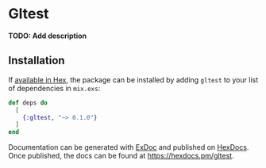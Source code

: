# Gltest

**TODO: Add description**

## Installation

If [available in Hex](https://hex.pm/docs/publish), the package can be installed
by adding `gltest` to your list of dependencies in `mix.exs`:

```elixir
def deps do
  [
    {:gltest, "~> 0.1.0"}
  ]
end
```

Documentation can be generated with [ExDoc](https://github.com/elixir-lang/ex_doc)
and published on [HexDocs](https://hexdocs.pm). Once published, the docs can
be found at <https://hexdocs.pm/gltest>.

